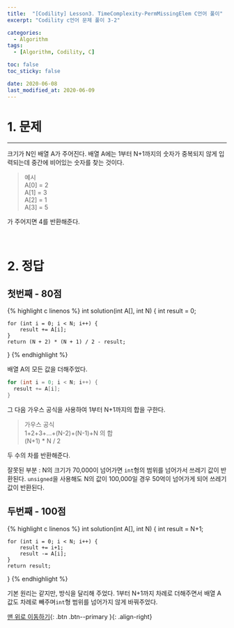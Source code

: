 ```yaml
---
title:  "[Codility] Lesson3. TimeComplexity-PermMissingElem C언어 풀이" 
excerpt: "Codility c언어 문제 풀이 3-2"

categories:
  - Algorithm
tags:
  - [Algorithm, Codility, C]

toc: false
toc_sticky: false

date: 2020-06-08
last_modified_at: 2020-06-09
---
```


# 1. 문제
---
크기가 N인 배열 A가 주어진다. 배열 A에는 1부터 N+1까지의 숫자가 중복되지 않게 입력되는데 중간에 비어있는 숫자를 찾는 것이다.
>예시   
A[0] = 2   
A[1] = 3   
A[2] = 1   
A[3] = 5

가 주어지면 4를 반환해준다.

<br>

# 2. 정답
## 첫번째 - 80점

{% highlight c linenos %}
int solution(int A[], int N) {
    int result = 0;

    for (int i = 0; i < N; i++) {
        result += A[i];
    }
    return (N + 2) * (N + 1) / 2 - result;
}
{% endhighlight %}

배열 A의 모든 값을 더해주었다.
```c
for (int i = 0; i < N; i++) {   
  result += A[i];   
}
```

그 다음 가우스 공식을 사용하여 1부터 N+1까지의 합을 구한다.
>가우스 공식   
1+2+3+...+(N-2)+(N-1)+N 의 합   
(N+1) * N / 2

두 수의 차를 반환해준다.

잘못된 부분 : N의 크기가 70,000이 넘어가면 `int`형의 범위를 넘어가서 쓰레기 값이 반환된다. `unsigned`을 사용해도 N의 값이 100,000일 경우 50억이 넘어가게 되어 쓰레기 값이 반환된다.

## 두번째 - 100점

{% highlight c linenos %}
int solution(int A[], int N) {
    int result = N+1;

    for (int i = 0; i < N; i++) {
        result += i+1;
        result -= A[i];
    }
    return result;
}
{% endhighlight %}

기본 원리는 같지만, 방식을 달리해 주었다. 1부터 N+1까지 차례로 더해주면서 배열 A 값도 차례로 빼주며`int`형 범위를 넘어가지 않게 바꿔주었다. 

[맨 위로 이동하기](#){: .btn .btn--primary }{: .align-right}